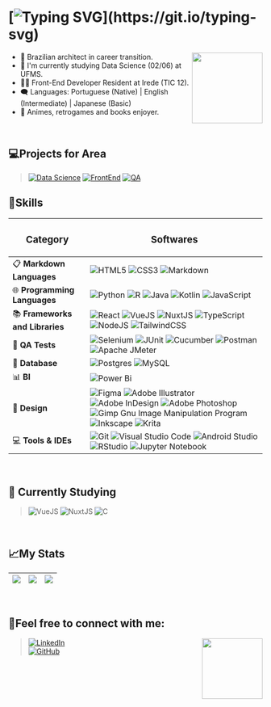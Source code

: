  #  [![Typing SVG](https://readme-typing-svg.herokuapp.com/?color=23aaf2&size=35&center=true&vCenter=true&width=1000&lines=Hello!+My+name+is+Vitor!;I'm+a+software+developer+and+data+science+student!+;Welcome+to+my+repository!)](https://git.io/typing-svg)     
 
 <img align="right" height="140em" src="https://i.giphy.com/media/v1.Y2lkPTc5MGI3NjExbWNqYTl5cG5maDd0MzhnN2RnaDlwYzBsdzAyeXBld2xlYWg2bW5xOSZlcD12MV9pbnRlcm5hbF9naWZfYnlfaWQmY3Q9Zw/LHZyixOnHwDDy/giphy.gif"/>
 
  - 🌱 Brazilian architect in career transition.
  - 🎲 I'm currently studying Data Science (02/06) at UFMS.
  - 👨‍💻 Front-End Developer Resident at Irede (TIC 12).
  - 🗨️ Languages: Portuguese (Native) | English (Intermediate) | Japanese (Basic)
  - 💙 Animes, retrogames and books enjoyer.
<br />

## 💻Projects for Area

 >[![Data Science](https://img.shields.io/badge/Data%20Science-4285F4?style=for-the-badge)](https://github.com/vikpires?tab=repositories&q=ds&type=&language=&sort=)
 [![FrontEnd](https://img.shields.io/badge/FrontEnd-886FBF?style=for-the-badge)](https://github.com/vikpires?tab=repositories&q=front&type=&language=&sort=)
 [![QA](https://img.shields.io/badge/QA-35495E?style=for-the-badge)](https://github.com/vikpires?tab=repositories&q=QA&type=&language=&sort=)
 

## 🚀Skills


| <h3>Category</h3>                  | <h3>Softwares</h3>                                                                                                                                                                                                                                                                                                                                                                                                                                                                                                                                                        |
|-------------------------------|------------------------------------------------------------------------------------------------------------------------------------------------------------------------------------------------------------------------------------------------------------------------------------------------------------------------------------------------------------------------------------------------------------------------------------------------------------------------------------------------------------------------------------------------------------------|
| 📋 **Markdown Languages**     | ![HTML5](https://img.shields.io/badge/html5-%23E34F26.svg?style=for-the-badge&logo=html5&logoColor=white) ![CSS3](https://img.shields.io/badge/css3-%231572B6.svg?style=for-the-badge&logo=css3&logoColor=white) ![Markdown](https://img.shields.io/badge/markdown-%23000000.svg?style=for-the-badge&logo=markdown&logoColor=white)                                                                                                                                                                                      |
| 🌐 **Programming Languages**  | ![Python](https://img.shields.io/badge/python-3670A0?style=for-the-badge&logo=python&logoColor=ffdd54) ![R](https://img.shields.io/badge/r-%23276DC3.svg?style=for-the-badge&logo=r&logoColor=white) ![Java](https://img.shields.io/badge/java-%23ED8B00.svg?style=for-the-badge&logo=openjdk&logoColor=white) ![Kotlin](https://img.shields.io/badge/kotlin-%237F52FF.svg?style=for-the-badge&logo=kotlin&logoColor=white) ![JavaScript](https://img.shields.io/badge/javascript-%23323330.svg?style=for-the-badge&logo=javascript&logoColor=%23F7DF1E) |
| 📚 **Frameworks and Libraries**|  ![React](https://img.shields.io/badge/react-%2320232a.svg?style=for-the-badge&logo=react&logoColor=%2361DAFB) ![VueJS](https://img.shields.io/badge/Vue%20js-35495E?style=for-the-badge&logo=vuedotjs&logoColor=4FC08D) ![NuxtJS](https://img.shields.io/badge/Nuxt.js-002E3B?style=for-the-badge&logo=nuxtdotjs&logoColor=#00DC82) ![TypeScript](https://img.shields.io/badge/typescript-%23007ACC.svg?style=for-the-badge&logo=typescript&logoColor=white) ![NodeJS](https://img.shields.io/badge/node.js-6DA55F?style=for-the-badge&logo=node.js&logoColor=white) ![TailwindCSS](https://img.shields.io/badge/tailwindcss-%2338B2AC.svg?style=for-the-badge&logo=tailwind-css&logoColor=white) |
| 🧪 **QA Tests**               | ![Selenium](https://img.shields.io/badge/-selenium-%43B02A?style=for-the-badge&logo=selenium&logoColor=white) ![JUnit](https://img.shields.io/badge/Junit5-25A162?style=for-the-badge&logo=junit5&logoColor=white) ![Cucumber](https://img.shields.io/badge/Cucumber-43B02A?style=for-the-badge&logo=cucumber&logoColor=white) ![Postman](https://img.shields.io/badge/Postman-FF6C37?style=for-the-badge&logo=postman&logoColor=white) ![Apache JMeter](https://img.shields.io/badge/Apache%20JMeter-D22128?style=for-the-badge&logo=Apache%20JMeter&logoColor=white)                             |
| 💾 **Database**               | ![Postgres](https://img.shields.io/badge/postgres-%23316192.svg?style=for-the-badge&logo=postgresql&logoColor=white) ![MySQL](https://img.shields.io/badge/MySQL-4479A1?style=for-the-badge&logo=mysql&logoColor=fff)                                                                                                                                                                                                                                                                                                                                                                                       |
| 📊 **BI**                     | ![Power Bi](https://img.shields.io/badge/power_bi-F2C811?style=for-the-badge&logo=powerbi&logoColor=black)                                                                                                                                                                                                                                                                                                                                                                                                                   |
| 🎨 **Design**                 | ![Figma](https://img.shields.io/badge/figma-%23F24E1E.svg?style=for-the-badge&logo=figma&logoColor=white) ![Adobe Illustrator](https://img.shields.io/badge/adobe%20illustrator-%23FF9A00.svg?style=for-the-badge&logo=adobe%20illustrator&logoColor=white) ![Adobe InDesign](https://img.shields.io/badge/Adobe%20InDesign-49021F?style=for-the-badge&logo=adobeindesign&logoColor=white) ![Adobe Photoshop](https://img.shields.io/badge/adobe%20photoshop-%2331A8FF.svg?style=for-the-badge&logo=adobe%20photoshop&logoColor=white) ![Gimp Gnu Image Manipulation Program](https://img.shields.io/badge/Gimp-657D8B?style=for-the-badge&logo=gimp&logoColor=FFFFFF) ![Inkscape](https://img.shields.io/badge/Inkscape-e0e0e0?style=for-the-badge&logo=inkscape&logoColor=080A13) ![Krita](https://img.shields.io/badge/Krita-203759?style=for-the-badge&logo=krita&logoColor=EEF37B)             |
| 💻 **Tools & IDEs**                  | ![Git](https://img.shields.io/badge/git-%23F05033.svg?style=for-the-badge&logo=git&logoColor=white) ![Visual Studio Code](https://img.shields.io/badge/Visual%20Studio%20Code-0078d7.svg?style=for-the-badge&logo=visual-studio-code&logoColor=white) ![Android Studio](https://img.shields.io/badge/android%20studio-346ac1?style=for-the-badge&logo=android%20studio&logoColor=white) ![RStudio](https://img.shields.io/badge/RStudio-4285F4?style=for-the-badge&logo=rstudio&logoColor=white) ![Jupyter Notebook](https://img.shields.io/badge/jupyter-%23FA0F00.svg?style=for-the-badge&logo=jupyter&logoColor=white) |

<br />

## 📖 Currently Studying
 
 >![VueJS](https://img.shields.io/badge/Vue%20js-35495E?style=for-the-badge&logo=vuedotjs&logoColor=4FC08D) 
 ![NuxtJS](https://img.shields.io/badge/Nuxt.js-002E3B?style=for-the-badge&logo=nuxtdotjs&logoColor=#00DC82)
 ![C](https://img.shields.io/badge/C-00599C?style=for-the-badge&logo=c&logoColor=white)

<br />

## 📈My Stats 
| ![](http://github-profile-summary-cards.vercel.app/api/cards/stats?username=vikpires&theme=react)| ![](http://github-profile-summary-cards.vercel.app/api/cards/repos-per-language?username=vikpires&theme=react) | ![](http://github-profile-summary-cards.vercel.app/api/cards/most-commit-language?username=vikpires&theme=react) |
| :-: | :-: | :-: |

<br />

## 💬Feel free to connect with me:
<img align="right" src="https://i.giphy.com/media/v1.Y2lkPTc5MGI3NjExdzlqdWxwbGt3OXAwdzNlb2N2ZG9vMGV1MzlrYmgzdHVvd3FoMjk2MCZlcD12MV9pbnRlcm5hbF9naWZfYnlfaWQmY3Q9Zw/ErZ8hv5eO92JW/giphy.gif" height="120"/>

>[![LinkedIn](https://img.shields.io/badge/LinkedIn-0077B5?style=for-the-badge&logo=linkedin&logoColor=white)](https://www.linkedin.com/in/vitorspires/)<br />
>[![GitHub](https://img.shields.io/badge/github-%23121011.svg?style=for-the-badge&color=6055a1&logo=github&logoColor=white)](https://github.com/vikpires/) 


  
